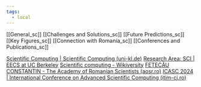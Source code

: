 ```yaml
---
tags:
  - local
---
```

[[General_sc]]
[[Challenges and Solutions_sc]]
[[Future Predictions_sc]]
[[Key Figures_sc]]
[[Connection with Romania_sc]]
[[Conferences and Publications_sc]]





[Scientific Computing | Scientific Computing (uni-kl.de)](https://www.scicomp.uni-kl.de/about/scientific-computing/)
[Research Area: SCI | EECS at UC Berkeley](https://www2.eecs.berkeley.edu/Research/Areas/SCI/)
[Scientific computing - Wikiversity](https://en.wikiversity.org/wiki/Scientific_computing)
[FETECĂU CONSTANTIN - The Academy of Romanian Scientists (aosr.ro)](https://www.aosr.ro/en/fetecau-constantin/)
[ICASC 2024 | International Conference on Advanced Scientific Computing (itim-cj.ro)](https://www.itim-cj.ro/icasc/)

